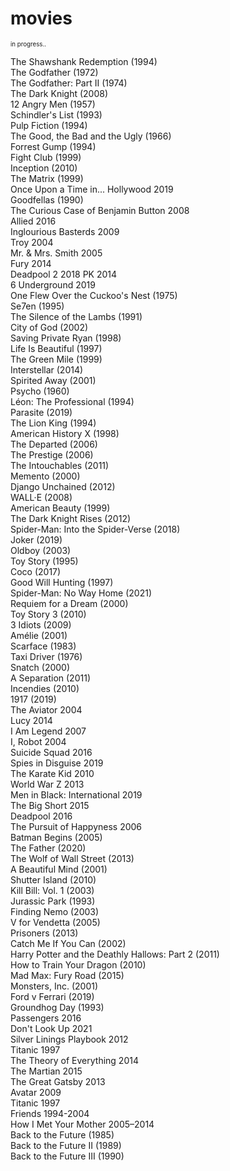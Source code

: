 # movies
<sup><sup>in progress..</sup></sup>

The Shawshank Redemption (1994)<br />
The Godfather (1972)<br />
The Godfather: Part II (1974)<br />
The Dark Knight (2008)<br />
12 Angry Men (1957)<br />
Schindler's List (1993)<br />
Pulp Fiction (1994)<br />
The Good, the Bad and the Ugly (1966)<br />
Forrest Gump (1994)<br />
Fight Club (1999)<br />
Inception (2010)<br />
The Matrix (1999)<br />
Once Upon a Time in... Hollywood 2019<br />
Goodfellas (1990)<br />
The Curious Case of Benjamin Button 2008<br />
Allied 2016<br />
Inglourious Basterds 2009<br />
Troy 2004<br />
Mr. & Mrs. Smith 2005<br />
Fury 2014<br />
Deadpool 2 2018
PK 2014<br />
6 Underground 2019<br />
One Flew Over the Cuckoo's Nest (1975)<br />
Se7en (1995)<br />
The Silence of the Lambs (1991)<br />
City of God (2002)<br />
Saving Private Ryan (1998)<br />
Life Is Beautiful (1997)<br />
The Green Mile (1999)<br />
Interstellar (2014)<br />
Spirited Away (2001)<br />
Psycho (1960)<br />
Léon: The Professional (1994)<br />
Parasite (2019)<br />
The Lion King (1994)<br />
American History X (1998)<br />
The Departed (2006)<br />
The Prestige (2006)<br />
The Intouchables (2011)<br />
Memento (2000)<br />
Django Unchained (2012)<br />
WALL·E (2008)<br />
American Beauty (1999)<br />
The Dark Knight Rises (2012)<br />
Spider-Man: Into the Spider-Verse (2018)<br />
Joker (2019)<br />
Oldboy (2003)<br />
Toy Story (1995)<br />
Coco (2017)<br />
Good Will Hunting (1997)<br />
Spider-Man: No Way Home (2021)<br />
Requiem for a Dream (2000)<br />
Toy Story 3 (2010)<br />
3 Idiots (2009)<br />
Amélie (2001)<br />
Scarface (1983)<br />
Taxi Driver (1976)<br />
Snatch (2000)<br />
A Separation (2011)<br />
Incendies (2010)<br />
1917 (2019)<br />
The Aviator 2004<br />
Lucy 2014<br />
I Am Legend 2007<br />
I, Robot 2004<br />
Suicide Squad 2016<br />
Spies in Disguise 2019<br />
The Karate Kid 2010<br />
World War Z 2013<br />
Men in Black: International 2019<br />
The Big Short 2015<br />
Deadpool 2016<br />
The Pursuit of Happyness 2006<br />
Batman Begins (2005)<br />
The Father (2020)<br />
The Wolf of Wall Street (2013)<br />
A Beautiful Mind (2001)<br />
Shutter Island (2010)<br />
Kill Bill: Vol. 1 (2003)<br />
Jurassic Park (1993)<br />
Finding Nemo (2003)<br />
V for Vendetta (2005)<br />
Prisoners (2013)<br />
Catch Me If You Can (2002)<br />
Harry Potter and the Deathly Hallows: Part 2 (2011)<br />
How to Train Your Dragon (2010)<br />
Mad Max: Fury Road (2015)<br />
Monsters, Inc. (2001)<br />
Ford v Ferrari (2019)<br />
Groundhog Day (1993)<br />
Passengers 2016<br />
Don't Look Up 2021<br />
Silver Linings Playbook 2012<br />
Titanic 1997<br />
The Theory of Everything 2014<br />
The Martian 2015<br />
The Great Gatsby 2013<br />
Avatar 2009<br />
Titanic 1997<br />
Friends 1994-2004<br />
How I Met Your Mother 2005–2014<br />
Back to the Future (1985)<br />
Back to the Future II (1989)<br />
Back to the Future III (1990)
